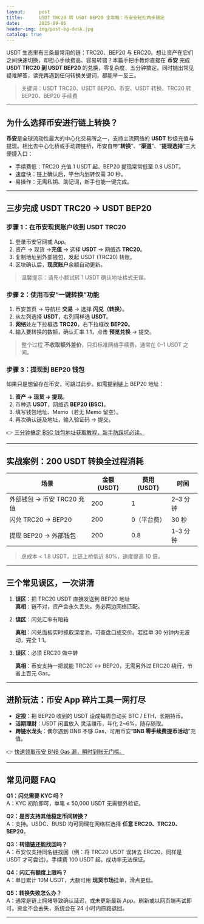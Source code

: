 ```yaml
---
layout:     post
title:      USDT TRC20 转 USDT BEP20 全攻略：币安安轻松两步搞定
date:       2025-09-05
header-img: img/post-bg-desk.jpg
catalog: true
---
```


USDT 生态里有三条最常用的链：TRC20、BEP20 与 ERC20。想让资产在它们之间快速切换，却担心手续费高、容易转错？本篇手把手教你直接在 **币安** 完成 **USDT TRC20 到 USDT BEP20** 的兑换，零复杂度、五分钟搞定。同时抛出常见疑难解答，读完再遇到任何转换关键词，都能举一反三。

> 关键词：USDT TRC20、USDT BEP20、币安、USDT 转换、TRC20 转 BEP20、BEP20 手续费

---

## 为什么选择币安进行链上转换？

**币安**是全球流动性最大的中心化交易所之一，支持主流网络的 **USDT** 秒级充值与提现。相比去中心化桥或手动跨链桥，币安自带“**转换**”、“**渠道**”、“**提现选择**”三大便捷入口：
- 手续费低：TRC20 充值 1 USDT 起、BEP20 提现常常低至 0.8 USDT。
- 速度快：链上确认后，平台内划转仅需 30 秒。
- 易操作：无需私钥、助记词，新手也能一键完成。

---

## 三步完成 USDT TRC20 → USDT BEP20

### 步骤 1：在币安现货账户收到 **USDT TRC20**
1. 登录币安官网或 App。
2. 资产 → 现货 →**充值** → 选择 **USDT** → 网络选 **TRC20**。
3. 复制地址到外部钱包，发起 USDT (TRC20) 转账。
4. 区块确认后，**现货账户**余额自动更新。

> 温馨提示：请先小额试转 1 USDT 确认地址格式无误。

### 步骤 2：使用币安“**一键转换**”功能
1. 币安首页 → 导航栏 **交易** → 选择 **闪兑（转换）**。
2. 从左列选择 **USDT**，右列同样选 **USDT**。  
3. **网络**处左下拉框选 **TRC20**，右下拉框改 **BEP20**。
4. 输入要转换的数额，确认汇率 1:1，点击 **预览兑换** → 提交。

> 整个过程 **不收取额外差价**，只扣标准网络手续费，通常在 0–1 USDT 之间。

### 步骤 3：提现到 **BEP20 钱包**
如果只是想留存在币安，可跳过此步。如需提到链上 BEP20 地址：
1. **资产 → 现货 → 提现**。
2. 币种选 **USDT**，网络选 **BEP20 (BSC)**。
3. 填写钱包地址、Memo（若无 Memo 留空）。
4. 再次确认链及地址，输入验证码 → 提交。

👉 [三分钟搞定 BSC 钱包地址获取教程，新手防踩坑必读。](https://okxdog.com/)

---

## 实战案例：200 USDT 转换全过程消耗

| 场景 | 金额 (USDT) | 费用 (USDT) | 时间 |
| --- | --- | --- | --- |
| 外部钱包 → 币安 TRC20 充值 | 200 | 1 | 2–3 分钟 |
| 闪兑 TRC20 → BEP20 | 200 | 0（平台费） | 30 秒 |
| 提现 BEP20 → 外部钱包 | 200 | 0.8 | 1–3 分钟 |

> 总成本 < 1.8 USDT，比链上桥低近 80%，速度提高 10 倍。

---

## 三个常见误区，一次讲清

1. **误区**：把 TRC20 USDT 直接发送到 BEP20 地址  
   **真相**：链不对，资产会永久丢失。务必两边网络匹配。

2. **误区**：闪兑汇率有暗箱  

   **真相**：闪兑面板实时抓取深度池，可查盘口成交价。若挂单 30 分钟内无波动，完全 1:1。

3. **误区**：必须 ERC20 做中转  

   **真相**：币安支持一把就能 TRC20 ↔ BEP20，无需另外过 ERC20 绕行，节省上百元 Gas。

---

## 进阶玩法：币安 App 碎片工具一网打尽

- **定投**：把 BEP20 收到的 USDT 设成每周自动买 BTC / ETH，长期持币。
- **活期理财**：USDT 闲置放入 灵活赚币，年化 2~6%，随存随取。
- **跨链水龙头**：偶尔遇到 BNB 不够 Gas，可用币安“**BNB 零手续费提币活动**”充值。

👉 [快速领取币安 BNB Gas 漏，瞬时到账无门槛。](https://okxdog.com/)

---

## 常见问题 FAQ

**Q1：闪兑需要 KYC 吗？**  
A：KYC 初阶即可，单笔 ≤ 50,000 USDT 无需额外验证。

**Q2：是否支持其他稳定币间转换？**  
A：支持。USDC、BUSD 均可同理在网络栏选择 **任意 ERC20、TRC20、BEP20**。

**Q3：转错链还能找回吗？**  
A：币安仅支持同名链找回（例：将 TRC20 USDT 误转去 ERC20，同样是 USDT 才可尝试）。手续费 100 USDT 起，成功率无法保证。

**Q4：闪汇有额度上限吗？**  
A：单日累计 10M USDT，大额可用 **现货市场**挂单，滑点更低。

**Q5：转换失败怎么办？**  
A：通常是链上拥堵导致确认延迟，或未更新最新 App。刷新或以网页端再试即可。资金不会丢失，系统会在 24 小时内原路退回。

---